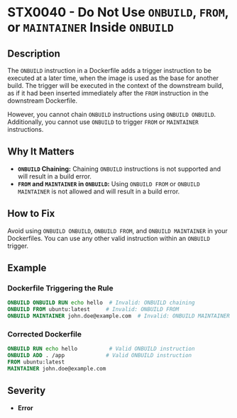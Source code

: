 # STX0040 - Do Not Use `ONBUILD`, `FROM`, or `MAINTAINER` Inside `ONBUILD`

## Description

The `ONBUILD` instruction in a Dockerfile adds a trigger instruction to be executed at a later time, when the image is used as the base for another build. The trigger will be executed in the context of the downstream build, as if it had been inserted immediately after the `FROM` instruction in the downstream Dockerfile.

However, you cannot chain `ONBUILD` instructions using `ONBUILD ONBUILD`. Additionally, you cannot use `ONBUILD` to trigger `FROM` or `MAINTAINER` instructions.

## Why It Matters

-   **`ONBUILD` Chaining:** Chaining `ONBUILD` instructions is not supported and will result in a build error.
-   **`FROM` and `MAINTAINER` in `ONBUILD`:** Using `ONBUILD FROM` or `ONBUILD MAINTAINER` is not allowed and will result in a build error.

## How to Fix

Avoid using `ONBUILD ONBUILD`, `ONBUILD FROM`, and `ONBUILD MAINTAINER` in your Dockerfiles. You can use any other valid instruction within an `ONBUILD` trigger.

## Example

### Dockerfile Triggering the Rule

```dockerfile
ONBUILD ONBUILD RUN echo hello  # Invalid: ONBUILD chaining
ONBUILD FROM ubuntu:latest     # Invalid: ONBUILD FROM
ONBUILD MAINTAINER john.doe@example.com  # Invalid: ONBUILD MAINTAINER
```

### Corrected Dockerfile

```dockerfile
ONBUILD RUN echo hello          # Valid ONBUILD instruction
ONBUILD ADD . /app             # Valid ONBUILD instruction
FROM ubuntu:latest
MAINTAINER john.doe@example.com
```

## Severity

  - **Error**

